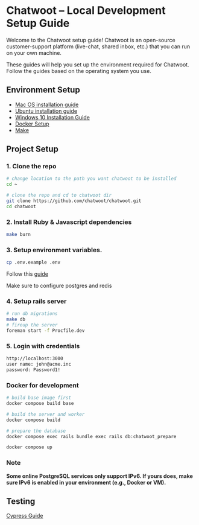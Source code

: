 # Chatwoot – Local Development Setup Guide

Welcome to the Chatwoot setup guide! Chatwoot is an open-source customer-support platform (live-chat, shared inbox, etc.) that you can run on your own machine.  

These guides will help you set up the environment required for Chatwoot. Follow the guides based on the operating system you use.

## Environment Setup

- [Mac OS installation guide](https://www.chatwoot.com/docs/contributing-guide/environment-setup/mac-os)
- [Ubuntu installation guide](https://www.chatwoot.com/docs/contributing-guide/environment-setup/ubuntu)
- [Windows 10 Installation Guide](https://www.chatwoot.com/docs/contributing-guide/environment-setup/windows)
- [Docker Setup](https://www.chatwoot.com/docs/contributing-guide/environment-setup/docker)
- [Make](https://www.chatwoot.com/docs/contributing-guide/environment-setup/make)

## Project Setup

### 1. Clone the repo
```bash
# change location to the path you want chatwoot to be installed
cd ~

# clone the repo and cd to chatwoot dir
git clone https://github.com/chatwoot/chatwoot.git
cd chatwoot
```

### 2. Install Ruby & Javascript dependencies

```bash
make burn
```

### 3. Setup environment variables.
```bash
cp .env.example .env
```
Follow this [guide](https://www.chatwoot.com/docs/self-hosted/configuration/environment-variables)

Make sure to configure postgres and redis

### 4. Setup rails server
```bash
# run db migrations
make db
# fireup the server
foreman start -f Procfile.dev
```

### 5. Login with credentials
```bash
http://localhost:3000
user name: john@acme.inc
password: Password1!
```

### Docker for development
```bash
# build base image first
docker compose build base

# build the server and worker
docker compose build

# prepare the database
docker compose exec rails bundle exec rails db:chatwoot_prepare

docker compose up
```

### Note
**Some online PostgreSQL services only support IPv6. If yours does, make sure IPv6 is enabled in your environment (e.g., Docker or VM).**

## Testing
[Cypress Guide](https://www.chatwoot.com/docs/contributing-guide/tests/cypress)